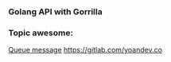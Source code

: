 ### Golang API with Gorrilla
### Topic awesome:
 [Queue message](https://medium.com/must-know-computer-science/system-design-message-queues-245612428a22)
 https://gitlab.com/yoandev.co
